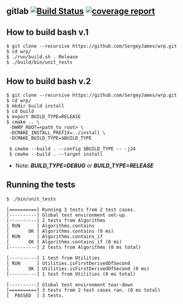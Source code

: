 ## gitlab   [![Build Status](https://gitlab.com/SergeyJames/wrp/badges/master/pipeline.svg)](https://gitlab.com/SergeyJames/wrp/)  [![coverage report](https://gitlab.com/SergeyJames/wrp/badges/master/coverage.svg)](https://gitlab.com/SergeyJames/wrp/commits/master)

## How to build bash v.1
```
$ git clone --recursive https://github.com/SergeyJames/wrp.git
$ cd wrp/
$ ./run/build.sh . Release
$ ./build/bin/unit_tests
```

## How to build bash v.2
```
$ git clone --recursive https://github.com/SergeyJames/wrp.git
$ cd wrp/
$ mkdir build install
$ cd build
$ export BUILD_TYPE=RELEASE
$ cmake .. \
 -DWRP_ROOT=<path_to_root> \
 -DCMAKE_INSTALL_PREFIX=../install \
 -DCMAKE_BUILD_TYPE=$BUILD_TYPE

 $ cmake --build . --config $BUILD_TYPE -- -j24
 $ cmake --build . --target install
```
 * Note: ***BUILD_TYPE=DEBUG*** or ***BUILD_TYPE=RELEASE***

## Running the tests

```
$ ./bin/unit_tests
```
```
[==========] Running 3 tests from 2 test cases.
[----------] Global test environment set-up.
[----------] 2 tests from Algorithms
[ RUN      ] Algorithms.contains
[       OK ] Algorithms.contains (0 ms)
[ RUN      ] Algorithms.contains_if
[       OK ] Algorithms.contains_if (0 ms)
[----------] 2 tests from Algorithms (0 ms total)

[----------] 1 test from Utilities
[ RUN      ] Utilities.isFirstDerivedOfSecond
[       OK ] Utilities.isFirstDerivedOfSecond (0 ms)
[----------] 1 test from Utilities (0 ms total)

[----------] Global test environment tear-down
[==========] 3 tests from 2 test cases ran. (0 ms total)
[  PASSED  ] 3 tests.
```
